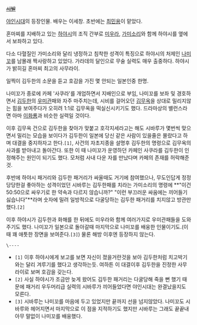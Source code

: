 <del>[시발](%EC%8B%9C%EB%B0%9C.md)</del>

[야인시대](%EC%95%BC%EC%9D%B8%EC%8B%9C%EB%8C%80.md)의 등장인물. 배우는 이세창. 초반에는
[최민용](%EC%B5%9C%EB%AF%BC%EC%9A%A9.md)이 맡았다.

혼마찌를 지배하고 있는 [하야시](%ED%95%98%EC%95%BC%EC%8B%9C.md)의 조직 간부로
[미우라](%EB%AF%B8%EC%9A%B0%EB%9D%BC.md),
[가미소리](%EA%B0%80%EB%AF%B8%EC%86%8C%EB%A6%AC.md)와 함께 하야시를 옆에서 보좌하고 있다.

다소 다혈질인 가미소리와 달리 냉정하고 침착한 성격이 특징으로 하야시의 처제인
[나미꼬](%EB%82%98%EB%AF%B8%EA%BC%AC.md)를 남몰래 짝사랑하고 있었다. 가라데의 달인으로 무술 실력도 매우
출중하다. 하야시가 밝히길 혼마찌 최고의 사무라이.

일찍이 김두한의 소문을 듣고 호감을 가진 몇 안되는 일본인중 한명.

나미꼬가 종로에 카페 '사쿠라'를 개업하면서 지배인으로 부임, 나미꼬를 보좌 및 경호하면서
[김두한](%EA%B9%80%EB%91%90%ED%95%9C.md)의
[우미관](%EC%9A%B0%EB%AF%B8%EA%B4%80.md)패와 자주 마주치는데, 시비를 걸어오던
[김무옥](%EA%B9%80%EB%AC%B4%EC%98%A5.md)을 상대로 밀리지않는 힘을 보여주다가 오히려 1:1로 김무옥을
떡실신시키기도 했다. 드라마상의 밸런스라면 아마 [이화룡](%EC%9D%B4%ED%99%94%EB%A3%A1.md)과 비슷한 실력일
것이다.

이후 김무옥 건으로 김두한을 찾아가 맞붙고 호각지세라고는 해도 시바루가 몇번씩 맞으면서 밀리는 모습을 보이다가 김두한이 일본에 당신 같은
사람이 있을줄은 몰랐다고 하며 대결을 중지하자고 한다.`[1]`, 사건의 자초지종을 설명후 김두한의 명령으로 김무옥의 사과를 받아내고
돌아간다. 또한 이 때 나미꼬가 운영하던 카페인 사쿠라를 김두한이 인정해주는 원인이 되기도 했다. 모처럼 사내 다운 자를 만났다며 카페의
존재를 허락해준 것.

후반에 하야시 패거리와 김두한 패거리가 싸울때도 거기에 참여했으나, 무도인답게 정정당당한걸 좋아하는 성격이었던 시바루는 김두한패를 치라는
가미소리의 명령에 **"이건 50:50으로 싸우기로 한 약속과 다르지 않습니까?" "이런 부끄러운 싸움에는 끼어들기 싫습니다"**라며 숫자에
밀려 일방적으로 다굴당하는 김두한 패거리를 치지않고 방관만 했다.`[2]`

이후 하야시가 김두한과 화해를 한 뒤에도 미우라와 함께 여러가지로 우미관패들을 도와주기도 했다. 나미꼬가 일본으로 돌아갈때 마지막으로
나미꼬를 배웅한 인물이기도.(이때 꽤 애틋한 장면을 보여준다.`[3]`) 물론 해방 이후엔 등장하지 않는다.

`\----`

  * `[1]` 이후 하야시에게 보고를 보면 자신이 졌을거란것을 보아 김두한처럼 치고박기와는 달리 겨루기를 했다고 생각하는듯. 여하튼 이 대결이후 김두한을 진정한 사무라이로 보며 호감을 갖는다.
  * `[2]` 사실 하야시가 조금만 늦게 왔어도 김두한 패거리는 다굴당해 죽을 뻔 했기 때문에 패거리 우두머리급 실력의 시바루가 끼어들었다면 야인시대는 완결났을지도 모른다.
  * `[3]` 시바루는 나미꼬를 마음에 두고 있었지만 끝까지 선을 넘지않았다. 나미꼬도 시바루와 헤어지면서 마지막으로 이 점을 지적하기도 했지만 시바루는 그래도 끝끝내 아무 말없이 나미꼬를 배웅했다.

